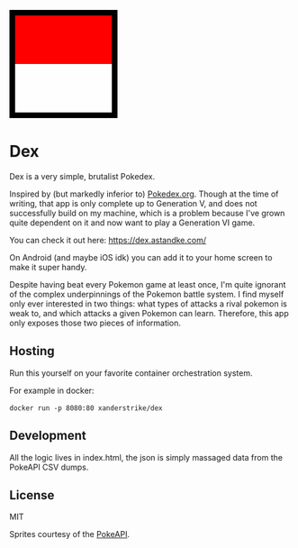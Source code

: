 ![icon](icon.png)

# Dex

Dex is a very simple, brutalist Pokedex.

Inspired by (but markedly inferior to) [Pokedex.org](https://pokedex.org/).
Though at the time of writing, that app is only complete up to Generation V, and
does not successfully build on my machine, which is a problem because I've grown
quite dependent on it and now want to play a Generation VI game.

You can check it out here: https://dex.astandke.com/

On Android (and maybe iOS idk) you can add it to your home screen to make it super handy.

Despite having beat every Pokemon game at least once, I'm quite ignorant of the
complex underpinnings of the Pokemon battle system. I find myself only ever
interested in two things: what types of attacks a rival pokemon is weak to, and
which attacks a given Pokemon can learn. Therefore, this app only exposes those
two pieces of information.

## Hosting

Run this yourself on your favorite container orchestration system.

For example in docker:

```
docker run -p 8080:80 xanderstrike/dex
```

## Development

All the logic lives in index.html, the json is simply massaged data from the
PokeAPI CSV dumps.

## License

MIT

Sprites courtesy of the [PokeAPI](https://github.com/PokeAPI/pokeapi).

